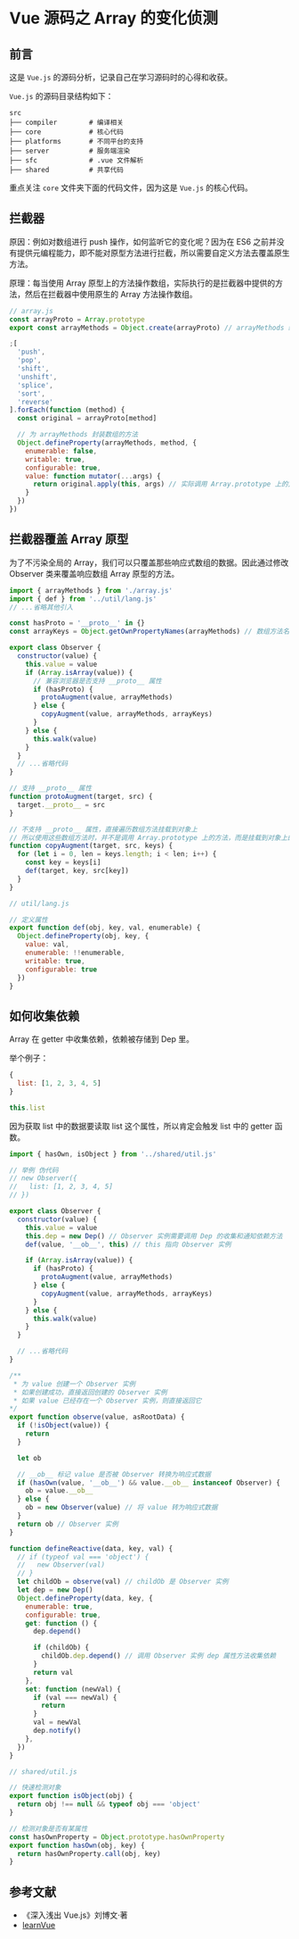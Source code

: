 # Vue 源码之 Array 的变化侦测

## 前言

这是 `Vue.js` 的源码分析，记录自己在学习源码时的心得和收获。

`Vue.js` 的源码目录结构如下：
```
src
├── compiler        # 编译相关 
├── core            # 核心代码 
├── platforms       # 不同平台的支持
├── server          # 服务端渲染
├── sfc             # .vue 文件解析
├── shared          # 共享代码
```

重点关注 `core` 文件夹下面的代码文件，因为这是 `Vue.js` 的核心代码。

## 拦截器

原因：例如对数组进行 push 操作，如何监听它的变化呢？因为在 ES6 之前并没有提供元编程能力，即不能对原型方法进行拦截，所以需要自定义方法去覆盖原生方法。

原理：每当使用 Array 原型上的方法操作数组，实际执行的是拦截器中提供的方法，然后在拦截器中使用原生的 Array 方法操作数组。

```js
// array.js
const arrayProto = Array.prototype
export const arrayMethods = Object.create(arrayProto) // arrayMethods 继承自 Array.prototype

;[
  'push',
  'pop',
  'shift',
  'unshift',
  'splice',
  'sort',
  'reverse'
].forEach(function (method) {
  const original = arrayProto[method]

  // 为 arrayMethods 封装数组的方法
  Object.defineProperty(arrayMethods, method, {
    enumerable: false,
    writable: true,
    configurable: true,
    value: function mutator(...args) {
      return original.apply(this, args) // 实际调用 Array.prototype 上的方法
    }
  })
})
```

## 拦截器覆盖 Array 原型

为了不污染全局的 Array，我们可以只覆盖那些响应式数组的数据。因此通过修改 Observer 类来覆盖响应数组 Array 原型的方法。
```js
import { arrayMethods } from './array.js'
import { def } from '../util/lang.js'
// ...省略其他引入

const hasProto = '__proto__' in {}
const arrayKeys = Object.getOwnPropertyNames(arrayMethods) // 数组方法名称列表

export class Observer {
  constructor(value) {
    this.value = value
    if (Array.isArray(value)) {
      // 兼容浏览器是否支持 __proto__ 属性
      if (hasProto) {
        protoAugment(value, arrayMethods)
      } else {
        copyAugment(value, arrayMethods, arrayKeys)
      }
    } else {
      this.walk(value)
    }
  }
  // ...省略代码
}

// 支持 __proto__ 属性
function protoAugment(target, src) {
  target.__proto__ = src
}

// 不支持 __proto__ 属性，直接遍历数组方法挂载到对象上
// 所以使用这些数组方法时，并不是调用 Array.prototype 上的方法，而是挂载到对象上的方法，即拦截器的方法
function copyAugment(target, src, keys) {
  for (let i = 0, len = keys.length; i < len; i++) {
    const key = keys[i]
    def(target, key, src[key])
  }
}
```
```js
// util/lang.js

// 定义属性
export function def(obj, key, val, enumerable) {
  Object.defineProperty(obj, key, {
    value: val,
    enumerable: !!enumerable,
    writable: true,
    configurable: true
  })
}
```

## 如何收集依赖

Array 在 getter 中收集依赖，依赖被存储到 Dep 里。

举个例子：
```js
{
  list: [1, 2, 3, 4, 5]
}

this.list
```

因为获取 list 中的数据要读取 list 这个属性，所以肯定会触发 list 中的 getter 函数。
```js
import { hasOwn, isObject } from '../shared/util.js'

// 举例 伪代码
// new Observer({
//   list: [1, 2, 3, 4, 5]
// })

export class Observer {
  constructor(value) {
    this.value = value
    this.dep = new Dep() // Observer 实例需要调用 Dep 的收集和通知依赖方法
    def(value, '__ob__', this) // this 指向 Observer 实例

    if (Array.isArray(value)) {
      if (hasProto) {
        protoAugment(value, arrayMethods)
      } else {
        copyAugment(value, arrayMethods, arrayKeys)
      }
    } else {
      this.walk(value)
    }
  }

  // ...省略代码
}

/**
 * 为 value 创建一个 Observer 实例
 * 如果创建成功，直接返回创建的 Observer 实例
 * 如果 value 已经存在一个 Observer 实例，则直接返回它
*/
export function observe(value, asRootData) {
  if (!isObject(value)) {
    return
  }

  let ob

  // __ob__ 标记 value 是否被 Observer 转换为响应式数据
  if (hasOwn(value, '__ob__') && value.__ob__ instanceof Observer) {
    ob = value.__ob__
  } else {
    ob = new Observer(value) // 将 value 转为响应式数据
  }
  return ob // Observer 实例
}

function defineReactive(data, key, val) {
  // if (typeof val === 'object') {
  //   new Observer(val)
  // }
  let childOb = observe(val) // childOb 是 Observer 实例
  let dep = new Dep()
  Object.defineProperty(data, key, {
    enumerable: true,
    configurable: true,
    get: function () {
      dep.depend()

      if (childOb) {
        childOb.dep.depend() // 调用 Observer 实例 dep 属性方法收集依赖
      }
      return val
    },
    set: function (newVal) {
      if (val === newVal) {
        return
      }
      val = newVal
      dep.notify()
    },
  })
}
```
```js
// shared/util.js

// 快速检测对象
export function isObject(obj) {
  return obj !== null && typeof obj === 'object'
}

// 检测对象是否有某属性
const hasOwnProperty = Object.prototype.hasOwnProperty
export function hasOwn(obj, key) {
  return hasOwnProperty.call(obj, key)
}
```

## 参考文献

- 《深入浅出 Vue.js》刘博文·著
- [learnVue](https://github.com/answershuto/learnVue)